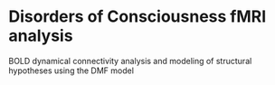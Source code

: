 # Disorders of Consciousness fMRI analysis
BOLD dynamical connectivity analysis and modeling of structural hypotheses using the DMF model
